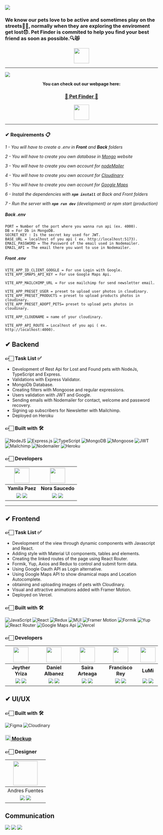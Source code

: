 <img align="center" src="https://res.cloudinary.com/diyk4to11/image/upload/v1666373186/Imagenes%20Dise%C3%B1o%20UX/Logo/Captura_de_pantalla_2022-10-21_122606_ys2gm2.png">


<h3> We know our pets love to be active and sometimes play on the streets💖🐶, normally when they are exploring the enviroment get lost😞. Pet Finder is commited to help you find your best friend as soon as possible.🔍😻</h3>
<p align="center" ><img width="50px" align="center"src="https://res.cloudinary.com/diyk4to11/image/upload/v1665058097/Imagenes%20Dise%C3%B1o%20UX/Gif%20Carga%20de%20Pantallas/Carga_Pantalla_-_Animacion_vztvtb.gif"></p> 


<hr/>

<img align="center" src="https://res.cloudinary.com/diyk4to11/image/upload/v1666373293/Imagenes%20Dise%C3%B1o%20UX/Logo/Captura_de_pantalla_2022-10-21_122803_skr4dj.png">

<p align="center"  ><b>You can check out our webpage here:</b></p>
<h3 align="center"><a href="https://petfinder-phi.vercel.app/" target="_blank" rel="noopener noreferrer"> 🐾 Pet Finder 🐾</a></h3>
<p align="center" ><img width="50px" align="center"src="https://res.cloudinary.com/diyk4to11/image/upload/v1665058097/Imagenes%20Dise%C3%B1o%20UX/Gif%20Carga%20de%20Pantallas/Carga_Pantalla_-_Animacion_vztvtb.gif"></p> 

<hr/>


### ✔ Requirements 📋

_1 - You will have to create a .env in **Front** and **Back** folders_

_2 - You will have to create you own database in [Mongo](https://www.mongodb.com/cloud/atlas/lp/try2?utm_source=google&utm_campaign=gs_emea_france_search_core_brand_atlas_desktop&utm_term=mongo&utm_medium=cpc_paid_search&utm_ad=e&utm_ad_campaign_id=12212624521&adgroup=115749705063&gclid=CjwKCAjwqauVBhBGEiwAXOepkQjTRQPRmN-nR-TQye1UfooktuEkqnQ8TKT7mPD5p33PRWbZcOgSzxoCBOMQAvD_BwE) website_

_3 - You will have to create you own account for [nodeMailer](https://nodemailer.com/about/)_

_4 - You will have to create you own account for [Cloudinary](https://cloudinary.com/)_

_5 - You will have to create you own account for [Google Maps](https://developers.google.com/)_

_6 - Install the dependencies with **`npm install`** at Back and Front folders_

_7 - Run the server with  **`npm run dev`** (development) or npm start (production)_

##### _Back .env_

```
PORT = Number of the port where you wanna run api (ex. 4000).
DB = For Db in MongoDB.
SECRET_KEY : Is the secret key used for JWT.
BASE_URL = localhost of you api ( ex. http://localhost:5173).
EMAIL_PASSWORD = The Password of the email used in Nodemailer.
EMAIL_API = The email there you want to use in Nodemailer.
```

##### _Front .env_

```
VITE_APP_ID_CLIENT_GOOGLE = For use Login with Google.
VITE_APP_GMAPS_API_KEY = For use Google Maps Api.

VITE_APP_MAILCHIMP_URL = For use mailchimp for send newsletter email.

VITE_APP_PRESET_USER = preset to upload user photos in cloudinary.
VITE_APP_PRESET_PRODUCTS = preset to upload products photos in cloudinary.
VITE_APP_PRESET_ADOPT_PETS= preset to upload pets photos in cloudinary.

VITE_APP_CLOUDNAME = name of your cloudinary.

VITE_APP_API_ROUTE = Localhost of you api ( ex. http://localhost:4000).
```


## ✔ Backend

### 👉🏻 Task List ✅

- Development of Rest Api for Lost and Found pets with NodeJs, TypeScript and Express.
- Validations with Express Validator.
- MongoDb Database. 
- Creating filters with Mongoose and regular expressions. 
- Users validation wiith JWT and Google. 
- Sending emails with Nodemailer for contact, welcome and password recovery.
- Signing up subscribers for Newsletter with Mailchimp.
- Deployed on Heroku

### 👉🏻 Built with 🛠️

![NodeJS](https://img.shields.io/badge/Node.js-6DA55F?style=for-the-badge&logo=Node.js&logoColor=white) 
![Express.js](https://img.shields.io/badge/Express.js-%23404d59.svg?style=for-the-badge&logo=Express&logoColor=%2361DAFB) ![TypeScript](https://img.shields.io/badge/TypeScript-blue.svg?style=for-the-badge&logo=TypeScript&logoColor=white) ![MongoDB](https://img.shields.io/badge/MongoDB-%234ea94b.svg?style=for-the-badge&logo=MongoDB&logoColor=white) 
![Mongoose](https://img.shields.io/badge/Mongoose-%2320232a.svg?style=for-the-badge&logo=Mongoose&logoColor=%%2361DAFB) ![JWT](https://img.shields.io/badge/JWT-blue.svg?style=for-the-badge&logo=JWT&logoColor=%blue) ![Mailchimp](https://img.shields.io/badge/Mailchimp-FFE200?style=for-the-badge&logo=Mailchimp&logoColor=000) ![Nodemailer](https://img.shields.io/badge/Nodemailer-0F9DCE?style=for-the-badge&logo=Nodemailer&logoColor=fff)  ![Heroku](https://img.shields.io/badge/heroku%20-%23430098.svg?&style=for-the-badge&logo=heroku&logoColor=white)

### 👉🏻 Developers

| <img src="https://res.cloudinary.com/diyk4to11/image/upload/v1664465766/Integrantes/Yamila_gi0sl2.jpg" width=50>| <img src="https://res.cloudinary.com/diyk4to11/image/upload/v1664465581/Integrantes/Nora_kmtlar.jpg" width=50>|
|:-:|:-:|
| **Yamila Paez**| **Nora Saucedo**|
| <a href="https://github.com/Bellantra"><img src="https://img.shields.io/badge/github-%23121011.svg?&style=for-the-badge&logo=github&logoColor=white"/></a> <a href="https://www.linkedin.com/in/yamila-paez-70b7587b/"><img src="https://img.shields.io/badge/linkedin%20-%230077B5.svg?&style=for-the-badge&logo=linkedin&logoColor=white"/></a> | <a href="https://github.com/NorSAUCE"><img src="https://img.shields.io/badge/github-%23121011.svg?&style=for-the-badge&logo=github&logoColor=white"/></a> <a href="https://www.linkedin.com/in/nora-patricia-saucedo-6b3746225"><img src="https://img.shields.io/badge/linkedin%20-%230077B5.svg?&style=for-the-badge&logo=linkedin&logoColor=white"/></a> |

<hr/>

## ✔ Frontend

### 👉🏻 Task List ✅

- Development of the view through dynamic components with Javascript and React.
- Adding style with Material UI components, tables and elements.
- Creating the linked routes of the page using React Router.
- Formik, Yup, Axios and Redux to control and submit form data.
- Using Google Oauth API as Login alternative.
- Using Google Maps API to show dinamical maps and Location Autocomplete.
- obtaining and uploading images of pets with Cloudinary.
- Visual and attractive animations added with Framer Motion.
- Deployed on Vercel.

### 👉🏻 Built with 🛠️

![JavaScript](https://img.shields.io/badge/JavaScript-%23323330.svg?style=for-the-badge&logo=Javascript&logoColor=%23F7DF1E) ![React](https://img.shields.io/badge/React-149eca?style=for-the-badge&logo=react&logoColor=fff) ![Redux](https://img.shields.io/badge/Redux_Toolkit-%23593d88.svg?style=for-the-badge&logo=redux&logoColor=white) ![MUI](https://img.shields.io/badge/MUI-007FFF?style=for-the-badge&logo=MUI&logoColor=fff) ![Framer Motion](https://img.shields.io/badge/Framer_Motion-d2c?style=for-the-badge&logo=Framer_Motion&logoColor=fff) ![Formik](https://img.shields.io/badge/Formik-172B4D?style=for-the-badge&logo=Formik&logoColor=fff) ![Yup](https://img.shields.io/badge/Yup-crimson?style=for-the-badge&logo=Yup&logoColor=fff) ![React Router](https://img.shields.io/badge/React_Router-000?style=for-the-badge&logo=reactrouter&logoColor=fff) ![Google Maps Api](https://img.shields.io/badge/Google_Maps_Api-DE4032?style=for-the-badge&logo=GoogleMaps&logoColor=fff) ![Vercel](https://img.shields.io/badge/vercel%20-%23000000.svg?&style=for-the-badge&logo=vercel&logoColor=white)

### 👉🏻 Developers

| <img src="https://avatars.githubusercontent.com/u/30716739?v=4" width=50>| <img src="https://res.cloudinary.com/diyk4to11/image/upload/v1664465097/Integrantes/Daniel_zvpphk.jpg" width=50>|  <img src="https://avatars.githubusercontent.com/u/103131605?v=4" width=50>  |  <img src="https://res.cloudinary.com/diyk4to11/image/upload/v1664465188/Integrantes/Francisco_rqloby.jpg" width=50>  |  <img src="https://res.cloudinary.com/diyk4to11/image/upload/v1664465504/Integrantes/LuisMi_yvmw6a.png" width=50> |
:-:|:-:|:-:|:-:|:-:|
| **Jeyther Yriza**  | **Daniel Albanez**  | **Saira Arteaga**  | **Francisco Rey**  | **LuMi** |
| <a href="https://github.com/Jeyther"><img src="https://img.shields.io/badge/github-%23121011.svg?&style=for-the-badge&logo=github&logoColor=white"/></a> <a href="https://www.linkedin.com/in/jeyther"><img src="https://img.shields.io/badge/linkedin%20-%230077B5.svg?&style=for-the-badge&logo=linkedin&logoColor=white"/></a> | <a href="https://github.com/danielalbanez40"><img src="https://img.shields.io/badge/github-%23121011.svg?&style=for-the-badge&logo=github&logoColor=white"/></a> <a href="https://www.linkedin.com/in/danielalbanez/"><img src="https://img.shields.io/badge/linkedin%20-%230077B5.svg?&style=for-the-badge&logo=linkedin&logoColor=white"/></a> | <a href="https://github.com/smirart1"><img src="https://img.shields.io/badge/github-%23121011.svg?&style=for-the-badge&logo=github&logoColor=white"/></a> <a href="https://www.linkedin.com/in/sairamiranda/"><img src="https://img.shields.io/badge/linkedin%20-%230077B5.svg?&style=for-the-badge&logo=linkedin&logoColor=white"/></a> | <a href="https://github.com/franrey98"><img src="https://img.shields.io/badge/github-%23121011.svg?&style=for-the-badge&logo=github&logoColor=white"/></a> <a href="https://www.linkedin.com/in/francisco-rey-71060419a/"><img src="https://img.shields.io/badge/linkedin%20-%230077B5.svg?&style=for-the-badge&logo=linkedin&logoColor=white"/></a> | <a href="https://github.com/lumiguz"><img src="https://img.shields.io/badge/github-%23121011.svg?&style=for-the-badge&logo=github&logoColor=white"/></a> <a href="https://www.linkedin.com/in/lumidev/"><img src="https://img.shields.io/badge/linkedin%20-%230077B5.svg?&style=for-the-badge&logo=linkedin&logoColor=white"/></a> |

## ✔ UI/UX

### 👉🏻 Built with 🛠️

![Figma](https://img.shields.io/badge/Figma-%23F24E1E.svg?style=for-the-badge&logo=Figma&logoColor=white) ![Cloudinary](https://img.shields.io/badge/Cloudinary-%231563FF.svg?&style=for-the-badge&logo=google-cloud&logoColor=white)

### <a href="https://www.figma.com/file/4b5wGH4naRF0EoVPpavEt5/Encontrar-pets?node-id=342%3A8385"><img height="18px" src="https://img.icons8.com/color/344/figma--v1.png"/> Mockup</a>

### 👉🏻 Designer

| <img src="https://res.cloudinary.com/diyk4to11/image/upload/v1666206668/Integrantes/4b94dc66375663.62dc2dd79dd14_tkhwac.png" width=80>|
|:-:|
| Andres Fuentes|
| <a href="https://www.behance.net/andrsplazas1"><img src="https://img.shields.io/badge/Behance-%2320232a.svg?style=for-the-badge&logo=Behance&logoColor=%%2361DAFB"/></a> <a href="https://www.linkedin.com/in/eafuentes"><img src="https://img.shields.io/badge/linkedin%20-%230077B5.svg?&style=for-the-badge&logo=linkedin&logoColor=white"/></a> ||

## Communication

[![](https://img.shields.io/badge/Discord-5865F2?style=for-the-badge&logo=Discord&logoColor=fff)](https://discord.gg/dyxDxw8w) [![](https://img.shields.io/badge/Trello-095ED8?style=for-the-badge&logo=Trello&logoColor=fff)](https://trello.com/b/BbJrA9Gq/no-country-s4-11) [![](https://img.shields.io/badge/Slack-%23ED8B00?style=for-the-badge&logo=Slack&logoColor=fff)](https://slack.com/intl/es-pe/)
